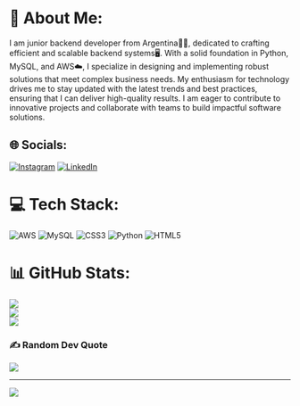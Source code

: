 # 💫 About Me:
I am junior backend developer from Argentina👨‍💻, dedicated to crafting efficient and scalable backend systems🖥️. With a solid foundation in Python, MySQL, and AWS☁️, I specialize in designing and implementing robust solutions that meet complex business needs. My enthusiasm for technology drives me to stay updated with the latest trends and best practices, ensuring that I can deliver high-quality results. I am eager to contribute to innovative projects and collaborate with teams to build impactful software solutions.


## 🌐 Socials:
[![Instagram](https://img.shields.io/badge/Instagram-%23E4405F.svg?logo=Instagram&logoColor=white)](https://instagram.com/ffrangomezz_) [![LinkedIn](https://img.shields.io/badge/LinkedIn-%230077B5.svg?logo=linkedin&logoColor=white)](https://linkedin.com/in/franciscogomezvelasquez) 

# 💻 Tech Stack:
![AWS](https://img.shields.io/badge/AWS-%23FF9900.svg?style=for-the-badge&logo=amazon-aws&logoColor=white) ![MySQL](https://img.shields.io/badge/mysql-4479A1.svg?style=for-the-badge&logo=mysql&logoColor=white) ![CSS3](https://img.shields.io/badge/css3-%231572B6.svg?style=for-the-badge&logo=css3&logoColor=white) ![Python](https://img.shields.io/badge/python-3670A0?style=for-the-badge&logo=python&logoColor=ffdd54) ![HTML5](https://img.shields.io/badge/html5-%23E34F26.svg?style=for-the-badge&logo=html5&logoColor=white)
# 📊 GitHub Stats:
![](https://github-readme-stats.vercel.app/api?username=FranGMZ07&theme=highcontrast&hide_border=true&include_all_commits=false&count_private=false)<br/>
![](https://github-readme-streak-stats.herokuapp.com/?user=FranGMZ07&theme=highcontrast&hide_border=true)<br/>
![](https://github-readme-stats.vercel.app/api/top-langs/?username=FranGMZ07&theme=highcontrast&hide_border=true&include_all_commits=false&count_private=false&layout=compact)

### ✍️ Random Dev Quote
![](https://quotes-github-readme.vercel.app/api?type=vetical&theme=merko)

---
[![](https://visitcount.itsvg.in/api?id=FranGMZ07&icon=2&color=9)](https://visitcount.itsvg.in)

<!-- Proudly created with GPRM ( https://gprm.itsvg.in ) -->
